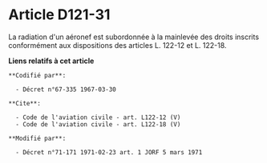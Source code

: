 # Article D121-31

La radiation d'un aéronef est subordonnée à la mainlevée des droits inscrits conformément aux dispositions des articles L.
122-12 et L. 122-18.

**Liens relatifs à cet article**

	**Codifié par**:

	  - Décret n°67-335 1967-03-30

	**Cite**:

	  - Code de l'aviation civile - art. L122-12 (V)
	  - Code de l'aviation civile - art. L122-18 (V)

	**Modifié par**:

	  - Décret n°71-171 1971-02-23 art. 1 JORF 5 mars 1971
